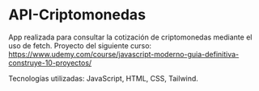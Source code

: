 # API-Criptomonedas

App realizada para consultar la cotización de criptomonedas mediante el uso de fetch.
Proyecto del siguiente curso: https://www.udemy.com/course/javascript-moderno-guia-definitiva-construye-10-proyectos/

Tecnologías utilizadas: JavaScript, HTML, CSS, Tailwind.
